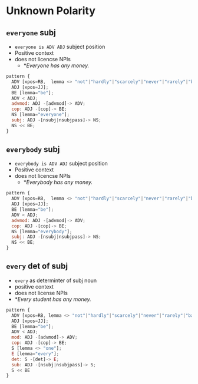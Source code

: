 # Unknown Polarity

## `everyone` subj

- `everyone is ADV ADJ` subject position
- Positive context
- does not licencse NPIs
  - **Everyone has any money.*

```js
pattern {
  ADV [xpos=RB,  lemma <> "not"|"hardly"|"scarcely"|"never"|"rarely"|"barely"|"seldom"|"no"];
  ADJ [xpos=JJ]; 
  BE [lemma="be"];
  ADV < ADJ;
  advmod: ADJ -[advmod]-> ADV;
  cop: ADJ -[cop]-> BE;
  NS [lemma="everyone"]; 
  subj: ADJ -[nsubj|nsubjpass]-> NS;
  NS << BE;
}
```

## `everybody` subj

- `everybody is ADV ADJ` subject position
- Positive context
- does not licencse NPIs
  - **Everybody has any money.*

```js
pattern {
  ADV [xpos=RB,  lemma <> "not"|"hardly"|"scarcely"|"never"|"rarely"|"barely"|"seldom"|"no"];
  ADJ [xpos=JJ]; 
  BE [lemma="be"];
  ADV < ADJ;
  advmod: ADJ -[advmod]-> ADV;
  cop: ADJ -[cop]-> BE;
  NS [lemma="everybody"]; 
  subj: ADJ -[nsubj|nsubjpass]-> NS;
  NS << BE;
}
```

## `every` det of subj

- `every` as determinter of subj noun
- positive context
- does not license NPIs
- **Every student has any money.*

```js
pattern {
  ADV [xpos=RB, lemma <> "not"|"hardly"|"scarcely"|"never"|"rarely"|"barely"|"seldom"|"no"];
  ADJ [xpos=JJ]; 
  BE [lemma="be"];
  ADV < ADJ;
  mod: ADJ -[advmod]-> ADV;
  cop: ADJ -[cop]-> BE;
  S [lemma <> "one"]; 
  E [lemma="every"];
  det: S -[det]-> E;
  sub: ADJ -[nsubj|nsubjpass]-> S;
  S << BE
}
```